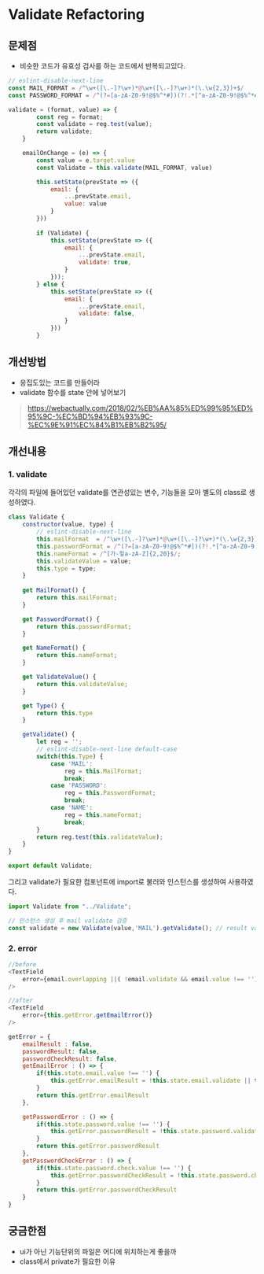 # Validate Refactoring

## 문제점
- 비슷한 코드가 유효성 검사를 하는 코드에서 반복되고있다.
```javascript
// eslint-disable-next-line
const MAIL_FORMAT = /^\w+([\.-]?\w+)*@\w+([\.-]?\w+)*(\.\w{2,3})+$/
const PASSWORD_FORMAT = /^(?=[a-zA-Z0-9!@$%^*#])(?!.*[^a-zA-Z0-9!@$%^*#]).{6,15}$/

validate = (format, value) => {
		const reg = format;
		const validate = reg.test(value);
		return validate;
	}

	emailOnChange = (e) => {
		const value = e.target.value
		const Validate = this.validate(MAIL_FORMAT, value)

		this.setState(prevState => ({
			email: {
				...prevState.email,
				value: value
			}
		}))
		
		if (Validate) {
			this.setState(prevState => ({
				email: {
					...prevState.email,
					validate: true,
				}
			}));
		} else {
			this.setState(prevState => ({
				email: {
					...prevState.email,
					validate: false,
				}
			}))
		}

```

## 개선방법
- 응집도있는 코드를 만들어라
- validate 함수를 state 안에 넣어보기

> https://webactually.com/2018/02/%EB%AA%85%ED%99%95%ED%95%9C-%EC%BD%94%EB%93%9C-%EC%9E%91%EC%84%B1%EB%B2%95/


## 개선내용

### 1. validate
각각의 파일에 들어있던 validate를 연관성있는 변수, 기능들을 모아 별도의 class로 생성하였다.
```javascript
class Validate {
    constructor(value, type) {
        // eslint-disable-next-line
		this.mailFormat  = /^\w+([\.-]?\w+)*@\w+([\.-]?\w+)*(\.\w{2,3})+$/;
        this.passwordFormat = /^(?=[a-zA-Z0-9!@$%^*#])(?!.*[^a-zA-Z0-9!@$%^*#]).{6,15}$/;
        this.nameFormat = /^[가-힣a-zA-Z]{2,20}$/;
        this.validateValue = value;
        this.type = type;
    }
    
    get MailFormat() {
        return this.mailFormat;
    }

    get PasswordFormat() {
        return this.passwordFormat;
    }

    get NameFormat() {
        return this.nameFormat;
    }

    get ValidateValue() {
        return this.validateValue;
    }

    get Type() {
        return this.type
    }

    getValidate() {
        let reg = '';
        // eslint-disable-next-line default-case
        switch(this.Type) {
            case 'MAIL':
                reg = this.MailFormat;
                break;
            case 'PASSWORD':
                reg = this.PasswordFormat;
                break;
            case 'NAME':
                reg = this.nameFormat;
                break;
        }
        return reg.test(this.validateValue);
    }
}

export default Validate;
```

그리고 validate가 필요한 컴포넌트에 import로 불러와 인스턴스를 생성하여 사용하였다.

```javascript
import Validate from "../Validate";

// 인스턴스 생성 후 mail validate 검증
const validate = new Validate(value,'MAIL').getValidate(); // result validate = boolean
```

### 2. error
```javascript
//before
<TextField
    error={email.overlapping ||( !email.validate && email.value !== '')}
/>
```

```javascript
//after
<TextField
    error={this.getError.getEmailError()}
/>
```
```javascript
getError = {
    emailResult : false,
    passwordResult: false,
    passwordCheckResult: false,
    getEmailError : () => {
        if(this.state.email.value !== '') {
            this.getError.emailResult = !this.state.email.validate || this.state.email.overlapping
        }
        return this.getError.emailResult
    },

    getPasswordError : () => {
        if(this.state.password.value !== '') {
            this.getError.passwordResult = !this.state.password.validate
        }
        return this.getError.passwordResult
    },
    getPasswordCheckError : () => {
        if(this.state.password.check.value !== '') {
            this.getError.passwordCheckResult = !this.state.password.check.validate
        }
        return this.getError.passwordCheckResult
    }
}
```

## 궁금한점
- ui가 아닌 기능단위의 파일은 어디에 위치하는게 좋을까
- class에서 private가 필요한 이유


